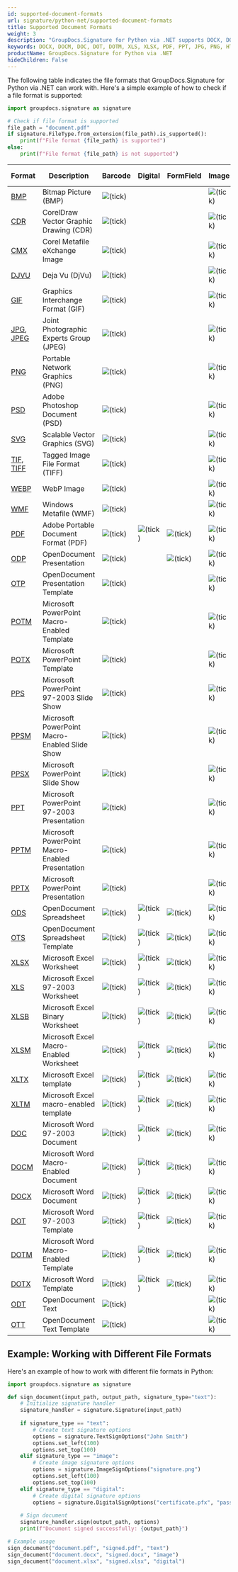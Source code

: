 ```yaml
---
id: supported-document-formats
url: signature/python-net/supported-document-formats
title: Supported Document Formats
weight: 3
description: "GroupDocs.Signature for Python via .NET supports DOCX, DOCM, DOC, DOT, DOTM, XLS, XLSX, PDF, PPT, JPG, PNG, HTML, EML and many more formats."
keywords: DOCX, DOCM, DOC, DOT, DOTM, XLS, XLSX, PDF, PPT, JPG, PNG, HTML, EML, Python signature formats
productName: GroupDocs.Signature for Python via .NET
hideChildren: False
---
```

The following table indicates the file formats that GroupDocs.Signature for Python via .NET can work with. Here's a simple example of how to check if a file format is supported:

```python
import groupdocs.signature as signature

# Check if file format is supported
file_path = "document.pdf"
if signature.FileType.from_extension(file_path).is_supported():
    print(f"File format {file_path} is supported")
else:
    print(f"File format {file_path} is not supported")
```

| Format | Description | Barcode | Digital | FormField | Image | Metadata | QR-code | Stamp | Text |
| --- | --- | --- | --- | --- | --- | --- | --- | --- | --- |
| [BMP](https://docs.fileformat.com/image/bmp/) | Bitmap Picture (BMP) | ![(tick)](/signature/net/images/check.png) |   |   | ![(tick)](/signature/net/images/check.png) |   | ![(tick)](/signature/net/images/check.png) | ![(tick)](/signature/net/images/check.png) | ![(tick)](/signature/net/images/check.png) |
| [CDR](https://docs.fileformat.com/image/cdr/) | CorelDraw Vector Graphic Drawing (CDR) | ![(tick)](/signature/net/images/check.png) |   |   | ![(tick)](/signature/net/images/check.png) |   | ![(tick)](/signature/net/images/check.png) | ![(tick)](/signature/net/images/check.png) | ![(tick)](/signature/net/images/check.png) |
| [CMX](https://docs.fileformat.com/image/cmx/) | Corel Metafile eXchange Image | ![(tick)](/signature/net/images/check.png) |   |   | ![(tick)](/signature/net/images/check.png)  |   | ![(tick)](/signature/net/images/check.png) | ![(tick)](/signature/net/images/check.png) | ![(tick)](/signature/net/images/check.png) |
| [DJVU](https://docs.fileformat.com/image/djvu/) | Deja Vu (DjVu) | ![(tick)](/signature/net/images/check.png) |   |   | ![(tick)](/signature/net/images/check.png)  |   | ![(tick)](/signature/net/images/check.png) | ![(tick)](/signature/net/images/check.png) | ![(tick)](/signature/net/images/check.png) |
| [GIF](https://docs.fileformat.com/image/gif/) | Graphics Interchange Format (GIF) | ![(tick)](/signature/net/images/check.png) |   |   | ![(tick)](/signature/net/images/check.png)  |   | ![(tick)](/signature/net/images/check.png) | ![(tick)](/signature/net/images/check.png) | ![(tick)](/signature/net/images/check.png) |
| [JPG](https://docs.fileformat.com/image/jpeg/), [JPEG](https://docs.fileformat.com/image/jpeg/)   | Joint Photographic Experts Group (JPEG) | ![(tick)](/signature/net/images/check.png) |   |   | ![(tick)](/signature/net/images/check.png)  | ![(tick)](/signature/net/images/check.png) | ![(tick)](/signature/net/images/check.png) | ![(tick)](/signature/net/images/check.png) | ![(tick)](/signature/net/images/check.png) |
| [PNG](https://docs.fileformat.com/image/png/) | Portable Network Graphics (PNG) | ![(tick)](/signature/net/images/check.png) |   |   | ![(tick)](/signature/net/images/check.png)  | ![(tick)](/signature/net/images/check.png) | ![(tick)](/signature/net/images/check.png) | ![(tick)](/signature/net/images/check.png) | ![(tick)](/signature/net/images/check.png) |
| [PSD](https://docs.fileformat.com/image/psd/) | Adobe Photoshop Document (PSD) | ![(tick)](/signature/net/images/check.png) |   |   | ![(tick)](/signature/net/images/check.png)  | ![(tick)](/signature/net/images/check.png) | ![(tick)](/signature/net/images/check.png) | ![(tick)](/signature/net/images/check.png) | ![(tick)](/signature/net/images/check.png) |
| [SVG](https://docs.fileformat.com/page-description-language/svg/) | Scalable Vector Graphics (SVG) | ![(tick)](/signature/net/images/check.png) |   |   | ![(tick)](/signature/net/images/check.png)  | ![(tick)](/signature/net/images/check.png) | ![(tick)](/signature/net/images/check.png) | ![(tick)](/signature/net/images/check.png) | ![(tick)](/signature/net/images/check.png) |
| [TIF](https://docs.fileformat.com/specification/image/tiff/), [TIFF](https://docs.fileformat.com/specification/image/tiff/) | Tagged Image File Format (TIFF) | ![(tick)](/signature/net/images/check.png) |   |   | ![(tick)](/signature/net/images/check.png)  | ![(tick)](/signature/net/images/check.png) | ![(tick)](/signature/net/images/check.png) | ![(tick)](/signature/net/images/check.png) | ![(tick)](/signature/net/images/check.png) |
| [WEBP](https://docs.fileformat.com/image/webp/) | WebP Image | ![(tick)](/signature/net/images/check.png) |   |   | ![(tick)](/signature/net/images/check.png)  |   | ![(tick)](/signature/net/images/check.png) | ![(tick)](/signature/net/images/check.png) | ![(tick)](/signature/net/images/check.png) |
| [WMF](https://docs.fileformat.com/image/wmf/) | Windows Metafile (WMF) | ![(tick)](/signature/net/images/check.png) |   |   | ![(tick)](/signature/net/images/check.png)  |   | ![(tick)](/signature/net/images/check.png) | ![(tick)](/signature/net/images/check.png) | ![(tick)](/signature/net/images/check.png) |
| [PDF](https://docs.fileformat.com/pdf/) | Adobe Portable Document Format (PDF) | ![(tick)](/signature/net/images/check.png) | ![(tick)](/signature/net/images/check.png) | ![(tick)](/signature/net/images/check.png) | ![(tick)](/signature/net/images/check.png) | ![(tick)](/signature/net/images/check.png) | ![(tick)](/signature/net/images/check.png) | ![(tick)](/signature/net/images/check.png) | ![(tick)](/signature/net/images/check.png) |
| [ODP](https://docs.fileformat.com/presentation/odp/) | OpenDocument Presentation | ![(tick)](/signature/net/images/check.png) |   | ![(tick)](/signature/net/images/check.png) | ![(tick)](/signature/net/images/check.png) | ![(tick)](/signature/net/images/check.png) | ![(tick)](/signature/net/images/check.png) | ![(tick)](/signature/net/images/check.png) | ![(tick)](/signature/net/images/check.png) |
| [OTP](https://docs.fileformat.com/presentation/otp/) | OpenDocument Presentation Template | ![(tick)](/signature/net/images/check.png) |   |   | ![(tick)](/signature/net/images/check.png) | ![(tick)](/signature/net/images/check.png) | ![(tick)](/signature/net/images/check.png) | ![(tick)](/signature/net/images/check.png) | ![(tick)](/signature/net/images/check.png) |
| [POTM](https://docs.fileformat.com/presentation/potm/) | Microsoft PowerPoint Macro-Enabled Template | ![(tick)](/signature/net/images/check.png) |   |   | ![(tick)](/signature/net/images/check.png) | ![(tick)](/signature/net/images/check.png) | ![(tick)](/signature/net/images/check.png) | ![(tick)](/signature/net/images/check.png) | ![(tick)](/signature/net/images/check.png) |
| [POTX](https://docs.fileformat.com/presentation/potx/) | Microsoft PowerPoint Template | ![(tick)](/signature/net/images/check.png) |   |   | ![(tick)](/signature/net/images/check.png) | ![(tick)](/signature/net/images/check.png) | ![(tick)](/signature/net/images/check.png) | ![(tick)](/signature/net/images/check.png) | ![(tick)](/signature/net/images/check.png) |
| [PPS](https://docs.fileformat.com/presentation/pps/) | Microsoft PowerPoint 97-2003 Slide Show | ![(tick)](/signature/net/images/check.png) |   |   | ![(tick)](/signature/net/images/check.png) | ![(tick)](/signature/net/images/check.png) | ![(tick)](/signature/net/images/check.png) | ![(tick)](/signature/net/images/check.png) | ![(tick)](/signature/net/images/check.png) |
| [PPSM](https://docs.fileformat.com/presentation/ppsm/) | Microsoft PowerPoint Macro-Enabled Slide Show | ![(tick)](/signature/net/images/check.png) |   |   | ![(tick)](/signature/net/images/check.png) | ![(tick)](/signature/net/images/check.png) | ![(tick)](/signature/net/images/check.png) | ![(tick)](/signature/net/images/check.png) | ![(tick)](/signature/net/images/check.png) |
| [PPSX](https://docs.fileformat.com/presentation/ppsx/) | Microsoft PowerPoint Slide Show | ![(tick)](/signature/net/images/check.png) |   |   | ![(tick)](/signature/net/images/check.png) | ![(tick)](/signature/net/images/check.png) | ![(tick)](/signature/net/images/check.png) | ![(tick)](/signature/net/images/check.png) | ![(tick)](/signature/net/images/check.png) |
| [PPT](https://docs.fileformat.com/presentation/ppt/) | Microsoft PowerPoint 97-2003 Presentation | ![(tick)](/signature/net/images/check.png) |   |   | ![(tick)](/signature/net/images/check.png) | ![(tick)](/signature/net/images/check.png) | ![(tick)](/signature/net/images/check.png) | ![(tick)](/signature/net/images/check.png) | ![(tick)](/signature/net/images/check.png) |
| [PPTM](https://docs.fileformat.com/presentation/pptm/) | Microsoft PowerPoint Macro-Enabled Presentation | ![(tick)](/signature/net/images/check.png) |   |   | ![(tick)](/signature/net/images/check.png) | ![(tick)](/signature/net/images/check.png) | ![(tick)](/signature/net/images/check.png) | ![(tick)](/signature/net/images/check.png) | ![(tick)](/signature/net/images/check.png) |
| [PPTX](https://docs.fileformat.com/presentation/pptx/) | Microsoft PowerPoint Presentation | ![(tick)](/signature/net/images/check.png) |   |   | ![(tick)](/signature/net/images/check.png) | ![(tick)](/signature/net/images/check.png) | ![(tick)](/signature/net/images/check.png) | ![(tick)](/signature/net/images/check.png) | ![(tick)](/signature/net/images/check.png) |
| [ODS](https://docs.fileformat.com/spreadsheet/ods/) | OpenDocument Spreadsheet | ![(tick)](/signature/net/images/check.png) | ![(tick)](/signature/net/images/check.png) | ![(tick)](/signature/net/images/check.png) | ![(tick)](/signature/net/images/check.png) | ![(tick)](/signature/net/images/check.png) | ![(tick)](/signature/net/images/check.png) | ![(tick)](/signature/net/images/check.png) | ![(tick)](/signature/net/images/check.png) |
| [OTS](https://docs.fileformat.com/spreadsheet/ots/) | OpenDocument Spreadsheet Template | ![(tick)](/signature/net/images/check.png) | ![(tick)](/signature/net/images/check.png) | ![(tick)](/signature/net/images/check.png) | ![(tick)](/signature/net/images/check.png) | ![(tick)](/signature/net/images/check.png) | ![(tick)](/signature/net/images/check.png) | ![(tick)](/signature/net/images/check.png) | ![(tick)](/signature/net/images/check.png) |
| [XLSX](https://docs.fileformat.com/spreadsheet/xlsx/) | Microsoft Excel Worksheet | ![(tick)](/signature/net/images/check.png) | ![(tick)](/signature/net/images/check.png) | ![(tick)](/signature/net/images/check.png) | ![(tick)](/signature/net/images/check.png) | ![(tick)](/signature/net/images/check.png) | ![(tick)](/signature/net/images/check.png) | ![(tick)](/signature/net/images/check.png) | ![(tick)](/signature/net/images/check.png) |
| [XLS](https://docs.fileformat.com/spreadsheet/xls/) | Microsoft Excel 97-2003 Worksheet | ![(tick)](/signature/net/images/check.png) | ![(tick)](/signature/net/images/check.png) | ![(tick)](/signature/net/images/check.png) | ![(tick)](/signature/net/images/check.png) | ![(tick)](/signature/net/images/check.png) | ![(tick)](/signature/net/images/check.png) | ![(tick)](/signature/net/images/check.png) | ![(tick)](/signature/net/images/check.png) |
| [XLSB](https://docs.fileformat.com/spreadsheet/xlsb/) | Microsoft Excel Binary Worksheet | ![(tick)](/signature/net/images/check.png) | ![(tick)](/signature/net/images/check.png) | ![(tick)](/signature/net/images/check.png) | ![(tick)](/signature/net/images/check.png) | ![(tick)](/signature/net/images/check.png) | ![(tick)](/signature/net/images/check.png) | ![(tick)](/signature/net/images/check.png) | ![(tick)](/signature/net/images/check.png) |
| [XLSM](https://docs.fileformat.com/spreadsheet/xlsm/) | Microsoft Excel Macro-Enabled Worksheet | ![(tick)](/signature/net/images/check.png) | ![(tick)](/signature/net/images/check.png) | ![(tick)](/signature/net/images/check.png) | ![(tick)](/signature/net/images/check.png) | ![(tick)](/signature/net/images/check.png) | ![(tick)](/signature/net/images/check.png) | ![(tick)](/signature/net/images/check.png) | ![(tick)](/signature/net/images/check.png) |
| [XLTX](https://docs.fileformat.com/spreadsheet/xltx/) | Microsoft Excel template | ![(tick)](/signature/net/images/check.png) | ![(tick)](/signature/net/images/check.png) | ![(tick)](/signature/net/images/check.png) | ![(tick)](/signature/net/images/check.png) | ![(tick)](/signature/net/images/check.png) | ![(tick)](/signature/net/images/check.png) | ![(tick)](/signature/net/images/check.png) | ![(tick)](/signature/net/images/check.png) |
| [XLTM](https://docs.fileformat.com/spreadsheet/xltm/) | Microsoft Excel macro-enabled template | ![(tick)](/signature/net/images/check.png) | ![(tick)](/signature/net/images/check.png) | ![(tick)](/signature/net/images/check.png) | ![(tick)](/signature/net/images/check.png) | ![(tick)](/signature/net/images/check.png) | ![(tick)](/signature/net/images/check.png) | ![(tick)](/signature/net/images/check.png) | ![(tick)](/signature/net/images/check.png) |
| [DOC](https://docs.fileformat.com/word-processing/doc/) | Microsoft Word 97-2003 Document | ![(tick)](/signature/net/images/check.png) | ![(tick)](/signature/net/images/check.png) | ![(tick)](/signature/net/images/check.png) | ![(tick)](/signature/net/images/check.png) | ![(tick)](/signature/net/images/check.png) | ![(tick)](/signature/net/images/check.png) | ![(tick)](/signature/net/images/check.png) | ![(tick)](/signature/net/images/check.png) |
| [DOCM](https://docs.fileformat.com/word-processing/docm/) | Microsoft Word Macro-Enabled Document | ![(tick)](/signature/net/images/check.png) | ![(tick)](/signature/net/images/check.png) | ![(tick)](/signature/net/images/check.png) | ![(tick)](/signature/net/images/check.png) | ![(tick)](/signature/net/images/check.png) | ![(tick)](/signature/net/images/check.png) | ![(tick)](/signature/net/images/check.png) | ![(tick)](/signature/net/images/check.png) |
| [DOCX](https://docs.fileformat.com/word-processing/docx/) | Microsoft Word Document | ![(tick)](/signature/net/images/check.png) | ![(tick)](/signature/net/images/check.png) | ![(tick)](/signature/net/images/check.png) | ![(tick)](/signature/net/images/check.png) | ![(tick)](/signature/net/images/check.png) | ![(tick)](/signature/net/images/check.png) | ![(tick)](/signature/net/images/check.png) | ![(tick)](/signature/net/images/check.png) |
| [DOT](https://docs.fileformat.com/word-processing/dot/) | Microsoft Word 97-2003 Template | ![(tick)](/signature/net/images/check.png) | ![(tick)](/signature/net/images/check.png) | ![(tick)](/signature/net/images/check.png) | ![(tick)](/signature/net/images/check.png) | ![(tick)](/signature/net/images/check.png) | ![(tick)](/signature/net/images/check.png) | ![(tick)](/signature/net/images/check.png) | ![(tick)](/signature/net/images/check.png) |
| [DOTM](https://docs.fileformat.com/word-processing/dotm/) | Microsoft Word Macro-Enabled Template | ![(tick)](/signature/net/images/check.png) | ![(tick)](/signature/net/images/check.png) | ![(tick)](/signature/net/images/check.png) | ![(tick)](/signature/net/images/check.png) | ![(tick)](/signature/net/images/check.png) | ![(tick)](/signature/net/images/check.png) | ![(tick)](/signature/net/images/check.png) | ![(tick)](/signature/net/images/check.png) |
| [DOTX](https://docs.fileformat.com/word-processing/dotx/) | Microsoft Word Template | ![(tick)](/signature/net/images/check.png) | ![(tick)](/signature/net/images/check.png) | ![(tick)](/signature/net/images/check.png) | ![(tick)](/signature/net/images/check.png) | ![(tick)](/signature/net/images/check.png) | ![(tick)](/signature/net/images/check.png) | ![(tick)](/signature/net/images/check.png) | ![(tick)](/signature/net/images/check.png) |
| [ODT](https://docs.fileformat.com/word-processing/odt/) | OpenDocument Text | ![(tick)](/signature/net/images/check.png) |   |   | ![(tick)](/signature/net/images/check.png) | ![(tick)](/signature/net/images/check.png) | ![(tick)](/signature/net/images/check.png) | ![(tick)](/signature/net/images/check.png) | ![(tick)](/signature/net/images/check.png) |
| [OTT](https://docs.fileformat.com/word-processing/ott/) | OpenDocument Text Template | ![(tick)](/signature/net/images/check.png) |   |   | ![(tick)](/signature/net/images/check.png) | ![(tick)](/signature/net/images/check.png) | ![(tick)](/signature/net/images/check.png) | ![(tick)](/signature/net/images/check.png) | ![(tick)](/signature/net/images/check.png) |

## Example: Working with Different File Formats

Here's an example of how to work with different file formats in Python:

```python
import groupdocs.signature as signature

def sign_document(input_path, output_path, signature_type="text"):
    # Initialize signature handler
    signature_handler = signature.Signature(input_path)
    
    if signature_type == "text":
        # Create text signature options
        options = signature.TextSignOptions("John Smith")
        options.set_left(100)
        options.set_top(100)
    elif signature_type == "image":
        # Create image signature options
        options = signature.ImageSignOptions("signature.png")
        options.set_left(100)
        options.set_top(100)
    elif signature_type == "digital":
        # Create digital signature options
        options = signature.DigitalSignOptions("certificate.pfx", "password")
    
    # Sign document
    signature_handler.sign(output_path, options)
    print(f"Document signed successfully: {output_path}")

# Example usage
sign_document("document.pdf", "signed.pdf", "text")
sign_document("document.docx", "signed.docx", "image")
sign_document("document.xlsx", "signed.xlsx", "digital")
```
